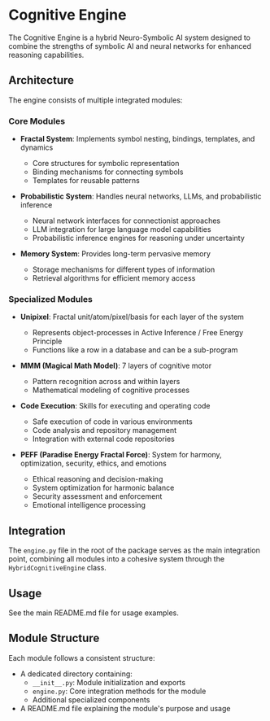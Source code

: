 # Cognitive Engine

The Cognitive Engine is a hybrid Neuro-Symbolic AI system designed to combine the strengths of symbolic AI and neural networks for enhanced reasoning capabilities.

## Architecture

The engine consists of multiple integrated modules:

### Core Modules

- **Fractal System**: Implements symbol nesting, bindings, templates, and dynamics
  - Core structures for symbolic representation
  - Binding mechanisms for connecting symbols
  - Templates for reusable patterns

- **Probabilistic System**: Handles neural networks, LLMs, and probabilistic inference
  - Neural network interfaces for connectionist approaches
  - LLM integration for large language model capabilities
  - Probabilistic inference engines for reasoning under uncertainty

- **Memory System**: Provides long-term pervasive memory
  - Storage mechanisms for different types of information
  - Retrieval algorithms for efficient memory access

### Specialized Modules

- **Unipixel**: Fractal unit/atom/pixel/basis for each layer of the system
  - Represents object-processes in Active Inference / Free Energy Principle
  - Functions like a row in a database and can be a sub-program

- **MMM (Magical Math Model)**: 7 layers of cognitive motor
  - Pattern recognition across and within layers
  - Mathematical modeling of cognitive processes

- **Code Execution**: Skills for executing and operating code
  - Safe execution of code in various environments
  - Code analysis and repository management
  - Integration with external code repositories

- **PEFF (Paradise Energy Fractal Force)**: System for harmony, optimization, security, ethics, and emotions
  - Ethical reasoning and decision-making
  - System optimization for harmonic balance
  - Security assessment and enforcement
  - Emotional intelligence processing

## Integration

The `engine.py` file in the root of the package serves as the main integration point, combining all modules into a cohesive system through the `HybridCognitiveEngine` class.

## Usage

See the main README.md file for usage examples.

## Module Structure

Each module follows a consistent structure:
- A dedicated directory containing:
  - `__init__.py`: Module initialization and exports
  - `engine.py`: Core integration methods for the module
  - Additional specialized components
- A README.md file explaining the module's purpose and usage
